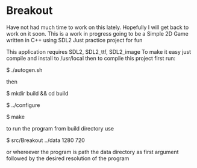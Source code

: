 # Breakout
Have not had much time to work on this lately.
Hopefully I will get back to work on it soon.
This is a work in progress going to be a
Simple 2D Game written in C++ using SDL2 
Just practice project for fun

This application requires SDL2, SDL2_ttf, SDL2_image
To make it easy just compile and install to /usr/local
then to compile this project first run:

$ ./autogen.sh

then

$ mkdir build && cd build

$ ../configure

$ make

to run the program from build directory use

$ src/Breakout ../data 1280 720

or whereever the program is path the data directory as first argument
followed by the desired resolution of the program

